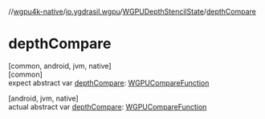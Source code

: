 //[wgpu4k-native](../../../index.md)/[io.ygdrasil.wgpu](../index.md)/[WGPUDepthStencilState](index.md)/[depthCompare](depth-compare.md)

# depthCompare

[common, android, jvm, native]\
[common]\
expect abstract var [depthCompare](depth-compare.md): [WGPUCompareFunction](../-w-g-p-u-compare-function/index.md)

[android, jvm, native]\
actual abstract var [depthCompare](depth-compare.md): [WGPUCompareFunction](../-w-g-p-u-compare-function/index.md)